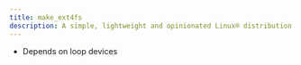 ```yaml
---
title: make_ext4fs
description: A simple, lightweight and opinionated Linux® distribution based on musl libc and toybox
---
```


- Depends on loop devices
